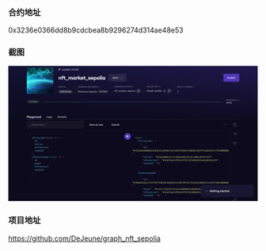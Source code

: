### 合约地址
0x3236e0366dd8b9cdcbea8b9296274d314ae48e53
### 截图
![alt text](image.png)
### 项目地址
https://github.com/DeJeune/graph_nft_sepolia

